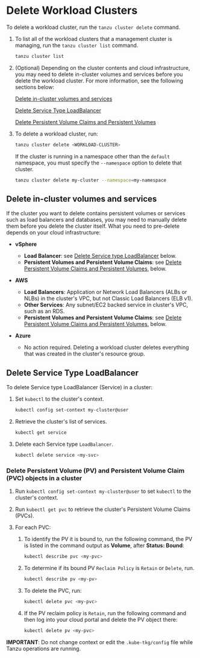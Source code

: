 # Delete Workload Clusters

To delete a workload cluster, run the `tanzu cluster delete` command.

1. To list all of the workload clusters that a management cluster is managing, run the `tanzu cluster list` command.

   ```sh
   tanzu cluster list
   ```

1. (Optional) Depending on the cluster contents and cloud infrastructure, you may need to delete in-cluster volumes and services before you delete the workload cluster. For more information, see the following sections below:

   [Delete in-cluster volumes and services](delete-cluster/#delete-in-cluster-volumes-and-services)

   [Delete Service Type LoadBalancer](delete-cluster/#delete-service-type-loadbalancer)

   [Delete Persistent Volume Claims and Persistent Volumes](delete-cluster/#delete-persistent-volume-pv-and-persistent-volume-claim-pvc-objects-in-a-cluster)

1. To delete a workload cluster, run:

   ```sh
   tanzu cluster delete <WORKLOAD-CLUSTER>
   ```

   If the cluster is running in a namespace other than the `default` namespace, you must specify the `--namespace` option to delete that cluster.

   ```sh
   tanzu cluster delete my-cluster --namespace=my-namespace
   ```

## Delete in-cluster volumes and services

If the cluster you want to delete contains persistent volumes or services such as load balancers and databases, you may need to manually delete them before you delete the cluster itself.
What you need to pre-delete depends on your cloud infrastructure:

* **vSphere**

  * **Load Balancer**: see [Delete Service type LoadBalancer](delete-cluster/#delete-service-type-loadbalancer) below.
  * **Persistent Volumes and Persistent Volume Claims**: see [Delete Persistent Volume Claims and Persistent Volumes](delete-cluster/#delete-persistent-volume-pv-and-persistent-volume-claim-pvc-objects-in-a-cluster), below.

* **AWS**

  * **Load Balancers**: Application or Network Load Balancers (ALBs or NLBs) in the cluster's VPC, but not Classic Load Balancers (ELB v1).
  * **Other Services**: Any subnet/EC2 backed service in cluster's VPC, such as an RDS.
  * **Persistent Volumes and Persistent Volume Claims**: see [Delete Persistent Volume Claims and Persistent Volumes](delete-cluster/#delete-persistent-volume-pv-and-persistent-volume-claim-pvc-objects-in-a-cluster), below.

* **Azure**

  * No action required.
    Deleting a workload cluster deletes everything that was created in the cluster's resource group.

## Delete Service Type LoadBalancer

To delete Service type LoadBalancer (Service) in a cluster:

1. Set `kubectl` to the cluster's context.

   ```sh
   kubectl config set-context my-cluster@user
   ```

1. Retrieve the cluster's list of services.

   ```sh
   kubectl get service
   ```

1. Delete each Service type `LoadBalancer`.

    ```sh
    kubectl delete service <my-svc>
    ```

### Delete Persistent Volume (PV) and Persistent Volume Claim (PVC) objects in a cluster

1. Run `kubectl config set-context my-cluster@user` to set `kubectl` to the cluster's context.

1. Run `kubectl get pvc` to retrieve the cluster's Persistent Volume Claims (PVCs).

1. For each PVC:

   1. To identify the PV it is bound to, run the following command, the PV is listed in the command output as **Volume**, after **Status: Bound**:

      ```sh
      kubectl describe pvc <my-pvc>
      ```

   1. To determine if its bound PV `Reclaim Policy` is `Retain` or `Delete`, run.

      ```sh
      kubectl describe pv <my-pv>
      ```

   1. To delete the PVC, run:

      ```sh
      kubectl delete pvc <my-pvc>
      ```

   1. If the PV reclaim policy is `Retain`, run the following command and then log into your cloud portal and delete the PV object there:

      ```sh
      kubectl delete pv <my-pvc>
      ```

**IMPORTANT**: Do not change context or edit the `.kube-tkg/config` file while Tanzu operations are running.

